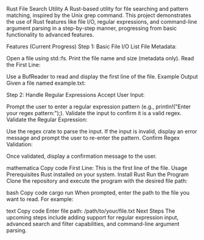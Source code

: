 Rust File Search Utility
A Rust-based utility for file searching and pattern matching, inspired by the Unix grep command. This project demonstrates the use of Rust features like file I/O, regular expressions, and command-line argument parsing in a step-by-step manner, progressing from basic functionality to advanced features.

Features (Current Progress)
Step 1: Basic File I/O
List File Metadata:

Open a file using std::fs.
Print the file name and size (metadata only).
Read the First Line:

Use a BufReader to read and display the first line of the file.
Example Output
Given a file named example.txt:

Step 2: Handle Regular Expressions
Accept User Input:

Prompt the user to enter a regular expression pattern (e.g., println!("Enter your regex pattern:");).
Validate the input to confirm it is a valid regex.
Validate the Regular Expression:

Use the regex crate to parse the input.
If the input is invalid, display an error message and prompt the user to re-enter the pattern.
Confirm Regex Validation:

Once validated, display a confirmation message to the user.

mathematica
Copy code
First Line: This is the first line of the file.
Usage
Prerequisites
Rust installed on your system. Install Rust
Run the Program
Clone the repository and execute the program with the desired file path:

bash
Copy code
cargo run
When prompted, enter the path to the file you want to read. For example:

text
Copy code
Enter file path: /path/to/your/file.txt
Next Steps
The upcoming steps include adding support for regular expression input, advanced search and filter capabilities, and command-line argument parsing.
